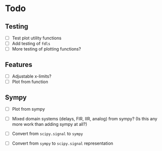 # Todo

## Testing

- [ ] Test plot utility functions
- [ ] Add testing of `fdls`
- [ ] More testing of plotting functions?

## Features

- [ ] Adjustable x-limits?
- [ ] Plot from function

## Sympy

- [ ] Plot from sympy
- [ ] Mixed domain systems (delays, FIR, IIR, analog) from sympy? (Is this
      any more work than adding sympy at all?)
- [ ] Convert from `scipy.signal` to `sympy`
- [ ] Convert from `sympy` to `scipy.signal` representation

